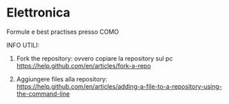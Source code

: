 # Elettronica
Formule e best practises presso COMO


INFO UTILI:

1. Fork the repository: ovvero copiare la repository sul pc
https://help.github.com/en/articles/fork-a-repo

2. Aggiungere files alla repository:
https://help.github.com/en/articles/adding-a-file-to-a-repository-using-the-command-line
